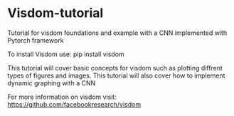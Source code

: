 # Visdom-tutorial
Tutorial for visdom foundations and example with a CNN implemented with Pytorch framework

To install Visdom use: pip install visdom


This tutorial will cover basic concepts for visdom such as plotting diffrent types of figures and images.
This tutorial will also cover how to implement dynamic graphing with a CNN 

For more information on visdom visit:
https://github.com/facebookresearch/visdom

